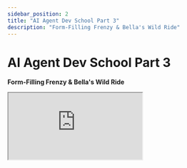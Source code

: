 ```yaml
---
sidebar_position: 2
title: "AI Agent Dev School Part 3"
description: "Form-Filling Frenzy & Bella's Wild Ride"
---
```


# AI Agent Dev School Part 3

**Form-Filling Frenzy & Bella's Wild Ride**

<div className="responsive-iframe">
  <iframe
    src="https://www.youtube.com/embed/Y1DiqSVy4aU"
    title="YouTube video player"
    allow="accelerometer; autoplay; clipboard-write; encrypted-media; gyroscope; picture-in-picture"
    allowFullScreen
  />
</div>
- Date: 2024-12-05
- YouTube Link: https://www.youtube.com/watch?v=Y1DiqSVy4aU


## Timestamps

[00:00:00](https://www.youtube.com/watch?v=Y1DiqSVy4aU&t=0) - Intro & Housekeeping:

- Recap of previous sessions (Typescript, plugins, actions)
- Importance of staying on the latest Bella branch
- How to pull latest changes and stash local modifications

[00:08:05](https://www.youtube.com/watch?v=Y1DiqSVy4aU&t=485) - Building a Form-Filling Agent:

- Introduction to Providers & Evaluators
- Practical use case: Extracting user data (name, location, job)
- Steps for a provider-evaluator loop to gather info and trigger actions

[00:16:15](https://www.youtube.com/watch?v=Y1DiqSVy4aU&t=975) - Deep Dive into Evaluators:

- Understanding "Evaluator" in Bella's context
- When they run, their role in agent's self-reflection

[00:27:45](https://www.youtube.com/watch?v=Y1DiqSVy4aU&t=1675) - Code walkthrough of the "Fact Evaluator"

[00:36:07](https://www.youtube.com/watch?v=Y1DiqSVy4aU&t=2167) - Building a User Data Evaluator:

- Starting from scratch, creating a basic evaluator
- Registering the evaluator directly in the agent (no plugin)
- Logging evaluator activity and inspecting context

[00:51:50](https://www.youtube.com/watch?v=Y1DiqSVy4aU&t=3110) - Exploring Bella's Cache Manager:

- Shaw uses Code2Prompt to analyze cache manager code
- Applying cache manager principles to user data storage

[01:06:01](https://www.youtube.com/watch?v=Y1DiqSVy4aU&t=3961) - Using Claude AI for Code Generation:

- Pasting code into Claude and giving instructions
- Iterative process: Refining code and providing feedback to Claude

[01:21:18](https://www.youtube.com/watch?v=Y1DiqSVy4aU&t=4878) - Testing the User Data Flow:

- Running the agent and interacting with it
- Observing evaluator logs and context injections
- Troubleshooting and iterating on code based on agent behavior

[01:30:27](https://www.youtube.com/watch?v=Y1DiqSVy4aU&t=5427) - Adding a Dynamic Provider Based on Completion:

- Creating a new provider that only triggers after user data is collected
- Example: Providing a secret code or access link as a reward

[01:37:16](https://www.youtube.com/watch?v=Y1DiqSVy4aU&t=5836) - Q&A with the Audience:

- Python vs. TypeScript agents
- Pre-evaluation vs. post-evaluation hooks
- Agent overwhelm with many plugins/evaluators
- Agentic app use cases beyond chat
- Running stateless agents
- Building AIXBT agents

[01:47:31](https://www.youtube.com/watch?v=Y1DiqSVy4aU&t=6451) - Outro and Next Steps:

- Recap of key learnings and the potential of provider-evaluator loops
- Call to action: Share project ideas and feedback for future sessions


## Summary

This is the third part of the live stream series "AI Agent Dev School" hosted by Shaw from ai16z, focusing on building AI agents using the Bella framework.

**Key takeaways:**

- **Updating Bella:** Shaw emphasizes staying up-to-date with the rapidly evolving Bella project due to frequent bug fixes and new features. He provides instructions on pulling the latest changes from the main branch on GitHub.
- **Focus on Providers and Evaluators:** The stream focuses on building a practical provider-evaluator loop to demonstrate a popular use case for AI agents – filling out a form by extracting user information.
- **Form Builder Example:** Shaw walks the audience through building a "form provider" that gathers a user's name, location, and job. This provider utilizes a cache to store already extracted information and instructs the agent to prompt the user for any missing details.
- **Evaluator Role:** The evaluator continually checks the cache for the completeness of user data. Once all information is extracted, the evaluator triggers an action to send the collected data to an external API (simulated in the example).
- **Live Coding and AI Assistance:** Shaw live codes the example, using tools like "Code2Prompt" and Claude AI to help generate and refine the code. He advocates for writing code in a human-readable manner, utilizing comments to provide context and guidance for both developers and AI assistants.
- **Agentic Applications:** Shaw highlights the potential of agentic applications to replicate existing website functionality through conversational interfaces, bringing services directly to users within their preferred social media platforms.
- **Community Engagement:** Shaw encourages active participation from the community, suggesting contributions to the project through pull requests and feedback on desired features and patterns for future Dev School sessions.

**Overall, this live stream provided a practical tutorial on building a common AI agent use case (form filling) while emphasizing the potential of the Bella framework for developing a wide range of agentic applications.**


## Hot Takes

1. **"I'm just going to struggle bus some code today." (00:09:31,664)** - Shaw embraces a "struggle bus" approach, showcasing live coding with errors and debugging, reflecting the reality of AI agent development. This contrasts with polished tutorials, highlighting the iterative and messy nature of this new technology.

2. **"I'm actually not gonna put this in a plugin. I'm gonna put this in the agent... just so you can see what happens if you were to, like, make your own agent without using a plugin at all." (00:37:24,793)** - Shaw goes against the Bella framework's plugin structure, showing viewers how to bypass it entirely. This bold move emphasizes flexibility, but could spark debate on best practices and potential drawbacks.

3. **"I really don't remember conversations from people very well, like verbatim, but I definitely remember like the gist, the context, the really needy ideas." (00:24:48,180)** - Shaw draws a controversial parallel between human memory and the Bella agent's fact extraction. Reducing human interaction to "needy ideas" is provocative, questioning the depth of social understanding AI agents currently possess.

4. **"It's just an LLM. It's just making those numbers up. It could be off. I don't really buy the confidence here." (01:13:56,971)** - Shaw dismisses the confidence scores generated by the Large Language Model (LLM), revealing a distrust of these black-box outputs. This skepticism is crucial in a field where relying solely on AI's self-assessment can be misleading.

5. **"Dude, that's a $250 million market cap token. Let's get that shit in Bubba Cat." (01:45:34,809)** - Shaw throws out a blunt, market-driven statement regarding the AIXBT token. Bringing finance directly into the technical discussion highlights the intertwined nature of AI development and potential financial incentives, a topic often tiptoed around.
